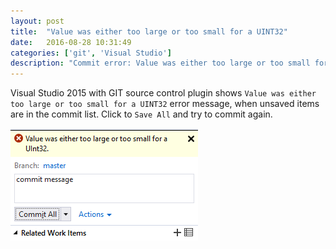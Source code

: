 ```yaml
---
layout: post
title:  "Value was either too large or too small for a UINT32"
date:   2016-08-28 10:31:49
categories: ['git', 'Visual Studio']
description: "Commit error: Value was either too large or too small for a UINT32."
---
```


Visual Studio 2015 with GIT source control plugin shows `Value was either too large or too small for a UINT32` error message, when unsaved items are in the commit list.
Click to `Save All` and try to commit again.

![Value was either too large or too small for a UINT32][img]

[img]: /img/posts/value_was_either_too_large_or_too_small_for_a_UINT32.png "Value was either too large or too small for a UINT32"

